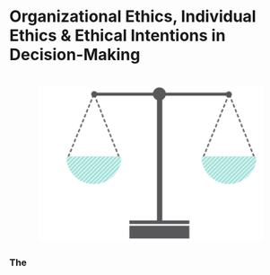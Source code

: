 
# Organizational Ethics, Individual Ethics & Ethical Intentions in Decision-Making

<h1 align="center">
<img float="center" src="/images/img/Ethics.png" width=400 />
</h1>



### The
